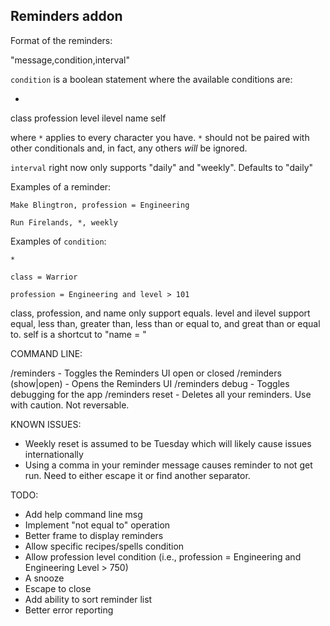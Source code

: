 ## Reminders addon

Format of the reminders:

"message,condition,interval"

`condition` is a boolean statement where the available conditions are:

*
class
profession
level
ilevel
name
self

where `*` applies to every character you have.  `*` should not be paired with other conditionals and, in fact, any others _will_ be ignored.

`interval` right now only supports "daily" and "weekly".  Defaults to "daily"

Examples of a reminder:

    Make Blingtron, profession = Engineering

    Run Firelands, *, weekly

Examples of `condition`:

    *

    class = Warrior

    profession = Engineering and level > 101


class, profession, and name only support equals.  level and ilevel support equal, less than, greater than, less than or equal to, and great than or equal to.  self is a shortcut to "name = <name of the character that created the reminder>"

COMMAND LINE:

/reminders - Toggles the Reminders UI open or closed
/reminders (show|open) - Opens the Reminders UI
/reminders debug - Toggles debugging for the app
/reminders reset - Deletes all your reminders.  Use with caution.  Not reversable.


KNOWN ISSUES:

* Weekly reset is assumed to be Tuesday which will likely cause issues internationally
* Using a comma in your reminder message causes reminder to not get run.  Need to either escape it or find another separator.

TODO:

* Add help command line msg
* Implement "not equal to" operation
* Better frame to display reminders
* Allow specific recipes/spells condition
* Allow profession level condition (i.e., profession = Engineering and Engineering Level > 750)
* A snooze
* Escape to close
* Add ability to sort reminder list
* Better error reporting
